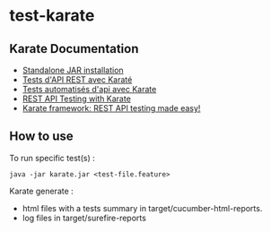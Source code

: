 # test-karate

## Karate Documentation

- [Standalone JAR installation](https://github.com/intuit/karate/tree/master/karate-netty#standalone-jar)
- [Tests d'API REST avec Karaté](https://www.codeflow.site/fr/article/karate-rest-api-testing)
- [Tests automatisés d'api avec Karate](http://www.salto-consulting.com/tests-automatises-dapi-avec-karate/)
- [REST API Testing with Karate](https://www.baeldung.com/karate-rest-api-testing)
- [Karate framework: REST API testing made easy!](https://aboullaite.me/karate-framework-rest-testing/)

## How to use

To run specific test(s) :

```
java -jar karate.jar <test-file.feature>
```

Karate generate :
- html files with a tests summary in target/cucumber-html-reports.
- log files in target/surefire-reports
